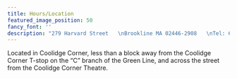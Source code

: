 ```yaml
---
title: Hours/Location
featured_image_position: 50
fancy_font: ''
description: "279 Harvard Street   \nBrookline MA 02446-2908   \nTel: 617-566-6660   \nFax: 617-734-9125  \n\nOpen 7 days a week  \nMonday - Thursday 8:30am - 10pm   \nFriday 8:30am - 11pm   \nSaturday 9am - 11pm  \nSunday 9am - 9pm"
---
```


Located in Coolidge Corner, less than a block away from the Coolidge Corner T-stop on the “C” branch of the Green Line, and across the street from the Coolidge Corner Theatre.
